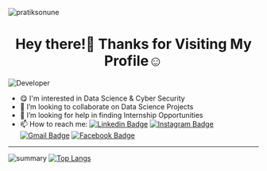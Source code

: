 <p align="left"> <img src="https://komarev.com/ghpvc/?username=pratiksonune&label=Profile%20views&color=129e00&style=plastic" alt="pratiksonune" /> </p>

<h1 align="center">Hey there!👋 Thanks for Visiting My Profile☺️</h1>

<img src="https://pixan198.github.io/images/Developer.gif" alt="Developer" />

- 😋 I'm interested in Data Science & Cyber Security
- 👯 I’m looking to collaborate on Data Science Projects
- 🤔 I’m looking for help in finding Internship Opportunities
- 📫 How to reach me: 
[![Linkedin Badge](https://img.shields.io/badge/-pratiksonune-blue?style=flat-square&logo=Linkedin&logoColor=white&link=https://www.linkedin.com/in/pratiksonune/)](https://www.linkedin.com/in/pratiksonune/)
[![Instagram Badge](https://img.shields.io/badge/-_itz._.pratik-f56040?style=flat-square&logo=instagram&logoColor=white&link=https://instagram.com/_itz._.pratik/)](https://instagram.com/_itz._.pratik)
[![Gmail Badge](https://img.shields.io/badge/-pratiksonune14@gmail.com-db4437?style=flat-square&logo=Gmail&logoColor=white&link=mailto:pratiksonune14@gmail.com)](mailto:pratiksonune14@gmail.com)
[![Facebook Badge](https://img.shields.io/badge/-pratik.sonune.71-blue?style=flat-square&logo=facebook&logoColor=white&link=https://facebook.com/pratik.sonune.71/)](https://facebook.com/pratik.sonune.71)

--------------------------------------------------------------------------------------------------------------------------------------------------------------------

![summary](https://github-readme-stats.vercel.app/api?username=pratiksonune&show_icons=true&theme=radical)
[![Top Langs](https://github-readme-stats.vercel.app/api/top-langs/?username=pratiksonune&hide=html&layout=compact)](https://github.com/pratiksonune/github-readme-stats)

<!---
pratiksonune/pratiksonune is a ✨ special ✨ repository because its `README.md` (this file) appears on your GitHub profile.
You can click the Preview link to take a look at your changes.
--->
